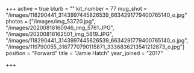 +++
active = true
blurb = ""
kit_number = 77
mug_shot = "/images/118290441_3143997445826539_6634291779400765140_o.jpg"
photos = ["/images/img_53720.jpg", "/images/20200816160946_img_5761.JPG", "/images/20200816162501_img_5819.JPG", "/images/118290441_3143997445826539_6634291779400765140_o.jpg", "/images/119790055_3167770790115871_3336836213541212873_o.jpg"]
position = "Forward"
title = "Jamie Hatch"
year_joined = "2017"

+++
